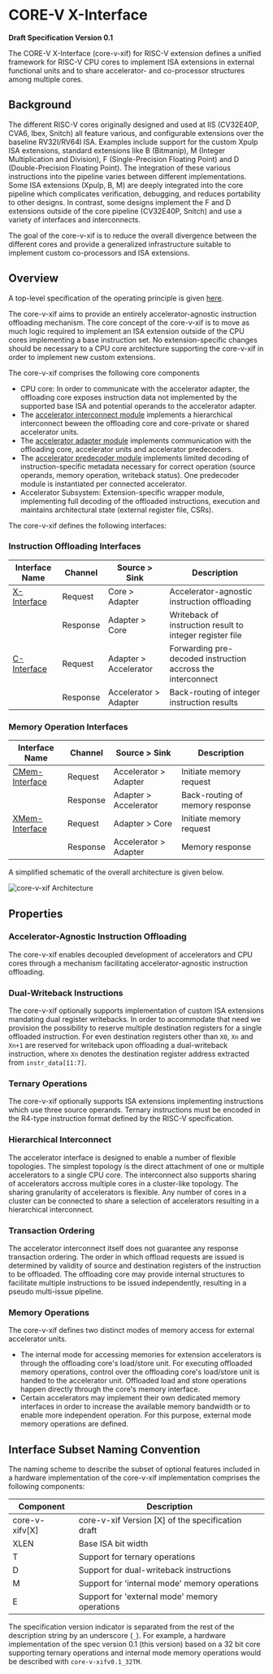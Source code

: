 # CORE-V X-Interface

**Draft Specification Version 0.1**

The CORE-V X-Interface (core-v-xif) for RISC-V extension defines a unified framework for RISC-V CPU cores to implement ISA extensions in external functional units and to share accelerator- and co-processor structures among multiple cores.

## Background
The different RISC-V cores originally designed and used at IIS (CV32E40P, CVA6, Ibex, Snitch) all feature various, and configurable extensions over the baseline RV32I/RV64I ISA.
Examples include support for the custom Xpulp ISA extensions, standard extensions like B (Bitmanip), M (Integer Multiplication and Division), F (Single-Precision Floating Point) and D (Double-Precision Floating Point).
The integration of these various instructions into the pipeline varies between different implementations.
Some ISA extensions (Xpulp, B, M) are deeply integrated into the core pipeline which complicates verification, debugging, and reduces portability to other designs.
In contrast, some designs implement the F and D extensions outside of the core pipeline (CV32E40P, Snitch) and use a variety of interfaces and interconnects.

The goal of the core-v-xif is to reduce the overall divergence between the different cores and provide a generalized infrastructure suitable to implement custom co-processors and ISA extensions.

## Overview
A top-level specification of the operating principle is given [here](operating-principle.md).

The core-v-xif aims to provide an entirely accelerator-agnostic instruction offloading mechanism.
The core concept of the core-v-xif is to move as much logic required to implement an ISA extension outside of the CPU cores implementing a base instruction set.
No extension-specific changes should be necessary to a CPU core architecture supporting the core-v-xif in order to implement new custom extensions.


The core-v-xif comprises the following core components
- CPU core: In order to communicate with the accelerator adapter, the offloading core exposes instruction data not implemented by the supported base ISA and potential operands to the accelerator adapter.
- The [accelerator interconnect module](accelerator-interconnect.md) implements a hierarchical interconnect beween the offloading core and core-private or shared accelerator units.
- The [accelerator adapter module](accelerator-adapter.md) implements communication with the offloading core, accelerator units and accelerator predecoders.
- The [accelerator predecoder module](accelerator-predecoder.md) implements limited decoding of instruction-specific metadata necessary for correct operation (source operands, memory operation, writeback status). One predecoder module is instantiated per connected accelerator.
- Accelerator Subsystem: Extension-specific wrapper module, implementing full decoding of the offloaded instructions, execution and maintains architectural state (external register file, CSRs).

The core-v-xif defines the following interfaces:

### Instruction Offloading Interfaces

| Interface Name                                                     | Channel  | Source > Sink         | Description                                                 |
| --------------                                                     | -------  | -------------         | -----------                                                 |
| [X-Interface](x-interface.md#instruction-offloading-interface) | Request  | Core > Adapter        | Accelerator-agnostic instruction offloading                 |
|                                                                    | Response | Adapter > Core        | Writeback of instruction result to integer register file    |
| [C-Interface](c-interface.md#instruction-offloading-interface) | Request  | Adapter > Accelerator | Forwarding pre-decoded instruction accross the interconnect |
|                                                                    | Response | Accelerator > Adapter | Back-routing of integer instruction results                 |

### Memory Operation Interfaces
| Interface Name                                                    | Channel  | Source > Sink         | Description                     |
| --------------                                                    | -------  | -------------         | -----------                     |
| [CMem-Interface](c-interface.md#memory-transaction-interface) | Request  | Accelerator > Adapter | Initiate memory request         |
|                                                                   | Response | Adapter > Accelerator | Back-routing of memory response |
| [XMem-Interface](x-interface.md#memory-transaction-interface) | Request  | Adapter > Core        | Initiate memory request         |
|                                                                   | Response | Accelerator > Adapter | Memory response                 |

A simplified schematic of the overall architecture is given below.

![core-v-xif Architecture](img/rei-architecture.svg)

## Properties

### Accelerator-Agnostic Instruction Offloading
The core-v-xif enables decoupled development of accelerators and CPU cores through a mechanism facilitating accelerator-agnostic instruction offloading.

### Dual-Writeback Instructions
The core-v-xif optionally supports implementation of custom ISA extensions mandating dual register writebacks.
In order to accommodate that need we provision the possibility to reserve multiple destination registers for a single offloaded instruction.
For even destination registers other than `X0`,  `Xn` and `Xn+1` are reserved for writeback upon offloading a dual-writeback instruction, where `Xn` denotes the destination register address extracted from `instr_data[11:7]`.

### Ternary Operations
The core-v-xif optionally supports ISA extensions implementing instructions which use three source operands.
Ternary instructions must be encoded in the R4-type instruction format defined by the RISC-V specification.

### Hierarchical Interconnect
The accelerator interface is designed to enable a number of flexible topologies.
The simplest topology is the direct attachment of one or multiple accelerators to a single CPU core.
The interconnect also supports sharing of accelerators accross multiple cores in a cluster-like topology.
The sharing granularity of accelerators is flexible.
Any number of cores in a cluster can be connected to share a selection of accelerators resulting in a hierarchical interconnect.

### Transaction Ordering
The accelerator interconnect itself does not guarantee any response transaction ordering.
The order in which offload requests are issued is determined by validity of source and destination registers of the instruction to be offloaded.
The offloading core may provide internal structures to facilitate multiple instructions to be issued independently, resulting in a pseudo multi-issue pipeline.

### Memory Operations
The core-v-xif defines two distinct modes of memory access for external accelerator units.
- The internal mode for accessing memories for extension accelerators is through the offloading core's load/store unit.
  For executing offloaded memory operations, control over the offloading core's load/store unit is handed to the accelerator unit.
  Offloaded load and store operations happen directly through the core's memory interface.
- Certain accelerators may implement their own dedicated memory interfaces in order to increase the available memory bandwidth or to enable more independent operation.
  For this purpose, external mode memory operations are defined.

## Interface Subset Naming Convention
The naming scheme to describe the subset of optional features included in a hardware implementation of the core-v-xif implementation comprises the following components:

| Component      | Description                                       |
| -------------- | ------------------------------------------------- |
| core-v-xifv[X] | core-v-xif Version [X] of the specification draft |
| XLEN           | Base ISA bit width                                |
| T              | Support for ternary operations                    |
| D              | Support for dual-writeback instructions           |
| M              | Support for 'internal mode' memory operations     |
| E              | Support for 'external mode' memory operations     |

The specification version indicator is separated from the rest of the description string by an underscore (`_`).
For example, a hardware implementation of the spec version 0.1 (this version) based on a 32 bit core supporting ternary operations and internal mode memory operations would be described with `core-v-xifv0.1_32TM`.

